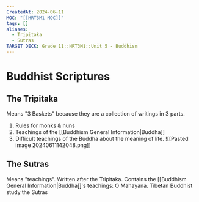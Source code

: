 ```yaml
---
CreatedAt: 2024-06-11
MOC: "[[HRT3M1 MOC]]"
tags: []
aliases:
  - Tripitaka
  - Sutras
TARGET DECK: Grade 11::HRT3M1::Unit 5 - Buddhism
---
```


# Buddhist Scriptures

## The Tripitaka
Means "3 Baskets" because they are a collection of writings in 3 parts.
1. Rules for monks & nuns
2. Teachings of the [[Buddhism General Information|Buddha]]
3. Difficult teachings of the Buddha about the meaning of life.
![[Pasted image 20240611142048.png]]
<!--ID: 1718200311898-->


## The Sutras
Means "teachings". Written after the Tripitaka. Contains the [[Buddhism General Information|Buddha]]'s teachings: O Mahayana.
Tibetan Buddhist study the Sutras
<!--ID: 1718200311900-->
